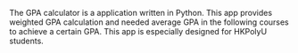 The GPA calculator is a application written in Python. This app provides weighted GPA calculation and needed average GPA in the following courses to achieve a certain GPA. This app is especially designed for HKPolyU students.
